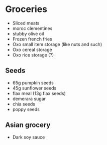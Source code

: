 # Groceries

- Sliced meats
- moroc clementines
- stubby olive oil
- Frozen french fries
- Oxo small item storage (like nuts and such)
- Oxo cereal storage
- Oxo rice storage (?)

## Seeds

- 65g pumpkin seeds
- 45g sunflower seeds
- flax meal (13g flax seeds)
- demerara sugar
- chia seeds
- poppy seeds

## Asian grocery

- Dark soy sauce
